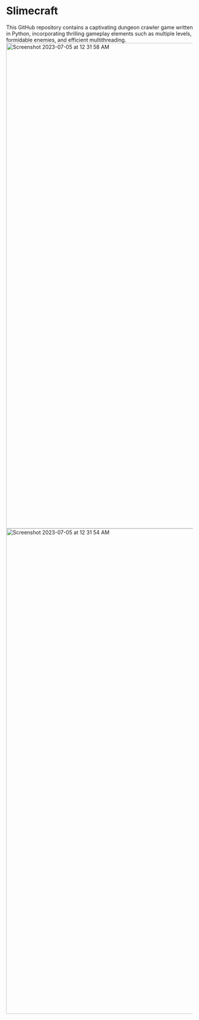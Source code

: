 # Slimecraft
This GitHub repository contains a captivating dungeon crawler game written in Python, incorporating thrilling gameplay elements such as multiple levels, formidable enemies, and efficient multithreading.
<img width="1312" alt="Screenshot 2023-07-05 at 12 31 58 AM" src="https://github.com/dourian/Slimecraft/assets/75771131/854fce90-4e4e-4e8b-bfcb-39b99bc9c5e4">
<img width="1312" alt="Screenshot 2023-07-05 at 12 31 54 AM" src="https://github.com/dourian/Slimecraft/assets/75771131/2a673221-d999-4854-b961-9b2f9a1d0c5f">
